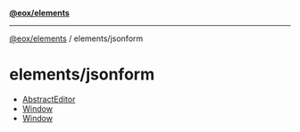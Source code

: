 [**@eox/elements**](../../README.md)

***

[@eox/elements](../../modules.md) / elements/jsonform

# elements/jsonform

- [AbstractEditor](classes/AbstractEditor.md)
- [Window](variables/Window.md)
- [Window](interfaces/Window.md)
